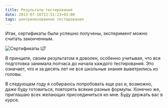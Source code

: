 ```yaml
---
title: Результаты тестирования
date: 2013-07-16T22:51:23+03:00
tags: централизованное тестирование
---
```


Итак, сертификаты были успешно получены, эксперимент можно считать законченным.

![Сертификаты ЦТ](http://a51056ce8d9b948fb69e-8de36eb37b2366f5a76a776c3dee0b32.r42.cf1.rackcdn.com/certificates-ct-2013.jpg)

В принципе, своим результатом я доволен, особенно учитывая, что вся подготовка занимала полчаса до начала каждого тестирования. Это означает, что и за десять лет не все школьные знания выветрились из головы. 

В следующем году я собираюсь попробовать еще раз и, возможно, даже буду готовиться, повторять всякие разные формулы. Конечно же, приглашаю всех желающих присоединиться ко мне. Буду держать вас в курсе.
